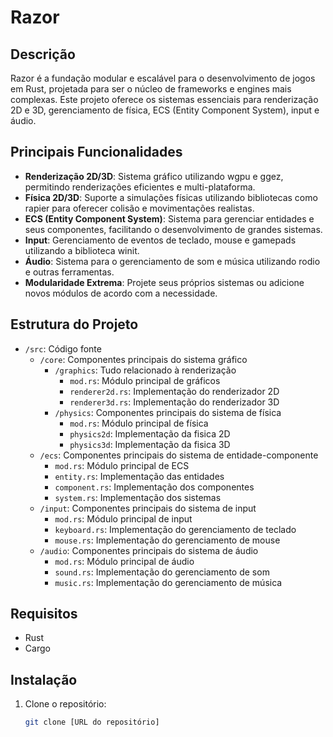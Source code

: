# Razor

## Descrição
Razor é a fundação modular e escalável para o desenvolvimento de jogos em Rust, projetada para ser o núcleo de frameworks e engines mais complexas. Este projeto oferece os sistemas essenciais para renderização 2D e 3D, gerenciamento de física, ECS (Entity Component System), input e áudio.

## Principais Funcionalidades
- **Renderização 2D/3D**: Sistema gráfico utilizando wgpu e ggez, permitindo renderizações eficientes e multi-plataforma.
- **Física 2D/3D**: Suporte a simulações físicas utilizando bibliotecas como rapier para oferecer colisão e movimentações realistas.
- **ECS (Entity Component System)**: Sistema para gerenciar entidades e seus componentes, facilitando o desenvolvimento de grandes sistemas.
- **Input**: Gerenciamento de eventos de teclado, mouse e gamepads utilizando a biblioteca winit.
- **Áudio**: Sistema para o gerenciamento de som e música utilizando rodio e outras ferramentas.
- **Modularidade Extrema**: Projete seus próprios sistemas ou adicione novos módulos de acordo com a necessidade.

## Estrutura do Projeto
- `/src`: Código fonte
  - `/core`: Componentes principais do sistema gráfico
    - `/graphics`: Tudo relacionado à renderização
      - `mod.rs`: Módulo principal de gráficos
      - `renderer2d.rs`: Implementação do renderizador 2D
      - `renderer3d.rs`: Implementação do renderizador 3D
    - `/physics`: Componentes principais do sistema de física
      - `mod.rs`: Módulo principal de física
      - `physics2d`: Implementação da fisica 2D
      - `physics3d`: Implementação da fisica 3D
  - `/ecs`: Componentes principais do sistema de entidade-componente
    - `mod.rs`: Módulo principal de ECS
    - `entity.rs`: Implementação das entidades
    - `component.rs`: Implementação dos componentes
    - `system.rs`: Implementação dos sistemas
  - `/input`: Componentes principais do sistema de input
    - `mod.rs`: Módulo principal de input
    - `keyboard.rs`: Implementação do gerenciamento de teclado
    - `mouse.rs`: Implementação do gerenciamento de mouse
  - `/audio`: Componentes principais do sistema de áudio
    - `mod.rs`: Módulo principal de áudio
    - `sound.rs`: Implementação do gerenciamento de som
    - `music.rs`: Implementação do gerenciamento de música

## Requisitos
- Rust
- Cargo

## Instalação
1. Clone o repositório:
   ```bash
   git clone [URL do repositório]
